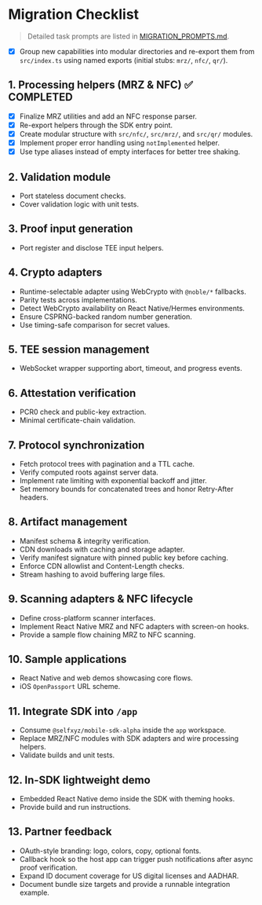 # Migration Checklist

> Detailed task prompts are listed in [MIGRATION_PROMPTS.md](./MIGRATION_PROMPTS.md).

- [x] Group new capabilities into modular directories and re-export them from `src/index.ts` using named exports (initial stubs: `mrz/`, `nfc/`, `qr/`).

## 1. Processing helpers (MRZ & NFC) ✅ COMPLETED

- [x] Finalize MRZ utilities and add an NFC response parser.
- [x] Re-export helpers through the SDK entry point.
- [x] Create modular structure with `src/nfc/`, `src/mrz/`, and `src/qr/` modules.
- [x] Implement proper error handling using `notImplemented` helper.
- [x] Use type aliases instead of empty interfaces for better tree shaking.

## 2. Validation module

- Port stateless document checks.
- Cover validation logic with unit tests.

## 3. Proof input generation

- Port register and disclose TEE input helpers.

## 4. Crypto adapters

- Runtime-selectable adapter using WebCrypto with `@noble/*` fallbacks.
- Parity tests across implementations.
- Detect WebCrypto availability on React Native/Hermes environments.
- Ensure CSPRNG-backed random number generation.
- Use timing-safe comparison for secret values.

## 5. TEE session management

- WebSocket wrapper supporting abort, timeout, and progress events.

## 6. Attestation verification

- PCR0 check and public-key extraction.
- Minimal certificate-chain validation.

## 7. Protocol synchronization

- Fetch protocol trees with pagination and a TTL cache.
- Verify computed roots against server data.
- Implement rate limiting with exponential backoff and jitter.
- Set memory bounds for concatenated trees and honor Retry-After headers.

## 8. Artifact management

- Manifest schema & integrity verification.
- CDN downloads with caching and storage adapter.
- Verify manifest signature with pinned public key before caching.
- Enforce CDN allowlist and Content-Length checks.
- Stream hashing to avoid buffering large files.

## 9. Scanning adapters & NFC lifecycle

- Define cross-platform scanner interfaces.
- Implement React Native MRZ and NFC adapters with screen-on hooks.
- Provide a sample flow chaining MRZ to NFC scanning.

## 10. Sample applications

- React Native and web demos showcasing core flows.
- iOS `OpenPassport` URL scheme.

## 11. Integrate SDK into `/app`

- Consume `@selfxyz/mobile-sdk-alpha` inside the `app` workspace.
- Replace MRZ/NFC modules with SDK adapters and wire processing helpers.
- Validate builds and unit tests.

## 12. In-SDK lightweight demo

- Embedded React Native demo inside the SDK with theming hooks.
- Provide build and run instructions.

## 13. Partner feedback

- OAuth-style branding: logo, colors, copy, optional fonts.
- Callback hook so the host app can trigger push notifications after async proof verification.
- Expand ID document coverage for US digital licenses and AADHAR.
- Document bundle size targets and provide a runnable integration example.
